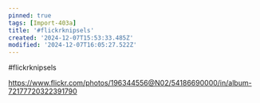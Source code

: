 ```yaml
---
pinned: true
tags: [Import-403a]
title: '#flickrknipsels'
created: '2024-12-07T15:53:33.485Z'
modified: '2024-12-07T16:05:27.522Z'
---
```


#flickrknipsels

https://www.flickr.com/photos/196344556@N02/54186690000/in/album-72177720322391790
